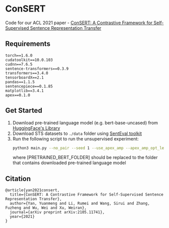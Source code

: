 # ConSERT

Code for our ACL 2021 paper - [ConSERT: A Contrastive Framework for Self-Supervised Sentence Representation Transfer](https://arxiv.org/abs/2105.11741)

## Requirements

```
torch==1.6.0
cudatoolkit==10.0.103
cudnn==7.6.5
sentence-transformers==0.3.9
transformers==3.4.0
tensorboardX==2.1
pandas==1.1.5
sentencepiece==0.1.85
matplotlib==3.4.1
apex==0.1.0
```

## Get Started

1. Download pre-trained language model (e.g. bert-base-uncased) from [HuggingFace's Library](https://huggingface.co/bert-base-uncased)
2. Download STS datasets to `./data` folder using [SentEval toolkit](https://github.com/facebookresearch/SentEval/blob/master/data/downstream/get_transfer_data.bash)
3. Run the following script to run the unsupervised experiment:
    ```bash
    python3 main.py --no_pair --seed 1 --use_apex_amp --apex_amp_opt_level O1 --batch_size 96 --max_seq_length 64 --evaluation_steps 200 --add_cl --cl_loss_only --cl_rate 0.15 --temperature 0.1 --learning_rate 0.0000005 --train_data stssick --num_epochs 10 --da_final_1 feature_cutoff --da_final_2 shuffle --cutoff_rate_final_1 0.2 --model_name_or_path [PRETRAINED_BERT_FOLDER] --model_save_path ./output/unsup-base-feature_cutoff-shuffle --force_del --no_dropout --patience 10
    ```
    where \[PRETRAINED_BERT_FOLDER\] should be replaced to the folder that contains downloaded pre-trained language model

## Citation
```
@article{yan2021consert,
  title={ConSERT: A Contrastive Framework for Self-Supervised Sentence Representation Transfer},
  author={Yan, Yuanmeng and Li, Rumei and Wang, Sirui and Zhang, Fuzheng and Wu, Wei and Xu, Weiran},
  journal={arXiv preprint arXiv:2105.11741},
  year={2021}
}
```
